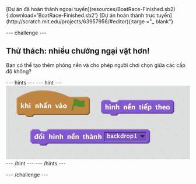 <div class="p-hero-buttons">
  [Dự án đã hoàn thành ngoại tuyến](resources/BoatRace-Finished.sb2) {:download='BoatRace-Finished.sb2'} [Dự án hoàn thành trực tuyến](http://scratch.mit.edu/projects/63957956/#editor){:targe ="_ blank"}
</div>

\--- challenge \---

## Thử thách: nhiều chướng ngại vật hơn!

Bạn có thể tạo thêm phông nền và cho phép người chơi chọn giữa các cấp độ không?

\--- hints \--- \--- hint \--- ![screenshot](images/boat-levels-blocks.png) \--- /hint \--- \--- /hints \---

\--- /challenge \---